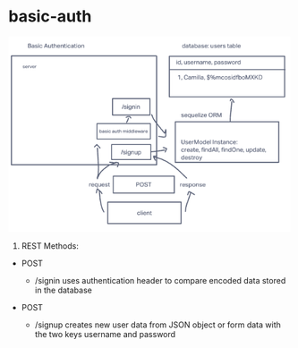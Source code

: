 # basic-auth

![Whiteboard](assets/lab-6-whitboard.png)

1. REST Methods:

- POST

  - /signin
uses authentication header to compare encoded data stored in the database

- POST

  - /signup
creates new user data from JSON object or form data with the two keys username and password
